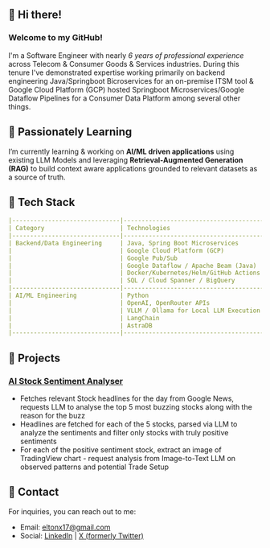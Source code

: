 ## 👋 Hi there! <br>
### Welcome to my GitHub! <br>
I'm a Software Engineer with nearly *6 years of professional experience* across Telecom & Consumer Goods & Services industries. During this tenure I've demonstrated expertise working primarily on backend engineering Java/Springboot Bicroservices for an on-premise ITSM tool & Google Cloud Platform (GCP) hosted Springboot Microservices/Google Dataflow Pipelines for a Consumer Data Platform among several other things. 

## 🌱 Passionately Learning
I’m currently learning & working on **AI/ML driven applications** using existing LLM Models and leveraging **Retrieval-Augmented Generation (RAG)** to build context aware applications grounded to relevant datasets as a source of truth. 
    
## :wrench: Tech Stack
```yaml
|------------------------------|--------------------------------------------------|
| Category                     | Technologies                                     |
|------------------------------|--------------------------------------------------|
| Backend/Data Engineering     | Java, Spring Boot Microservices                  |
|                              | Google Cloud Platform (GCP)                      |
|                              | Google Pub/Sub                                   |
|                              | Google Dataflow / Apache Beam (Java)             |
|                              | Docker/Kubernetes/Helm/GitHub Actions            |
|                              | SQL / Cloud Spanner / BigQuery                   |
|------------------------------|--------------------------------------------------|
| AI/ML Engineering            | Python                                           |
|                              | OpenAI, OpenRouter APIs                          |
|                              | VLLM / Ollama for Local LLM Execution            |
|                              | LangChain                                        |
|                              | AstraDB                                          |
|------------------------------|--------------------------------------------------|
```
## :rocket: Projects
### [AI Stock Sentiment Analyser](https://github.com/eltonx17/ai-stock-analyzer)
- Fetches relevant Stock headlines for the day from Google News, requests LLM to analyse the top 5 most buzzing stocks along with the reason for the buzz
- Headlines are fetched for each of the 5 stocks, parsed via LLM to analyze the sentiments and filter only stocks with truly positive sentiments
- For each of the positive sentiment stock, extract an image of TradingView chart - request analysis from Image-to-Text LLM on observed patterns and potential Trade Setup

## 📧 Contact  
For inquiries, you can reach out to me: 
- Email: [eltonx17@gmail.com](mailto:eltonx17@gmail.com)
- Social: [LinkedIn](https://www.linkedin.com/in/eltonx17/) | [X (formerly Twitter)](https://x.com/eltonx17)
